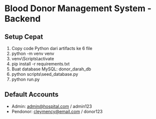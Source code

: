 # Blood Donor Management System - Backend

## Setup Cepat
1. Copy code Python dari artifacts ke 6 file
2. python -m venv venv
3. venv\Scripts\activate
4. pip install -r requirements.txt
5. Buat database MySQL: donor_darah_db
6. python scripts\seed_database.py
7. python run.py

## Default Accounts
- Admin: admin@hospital.com / admin123
- Pendonor: cleymency@email.com / donor123

